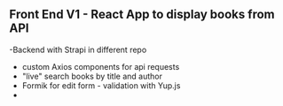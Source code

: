 ## Front End V1 - React App to display books from API

-Backend with Strapi in different repo

- custom Axios components for api requests
- "live" search books by title and author
- Formik for edit form - validation with Yup.js
-
